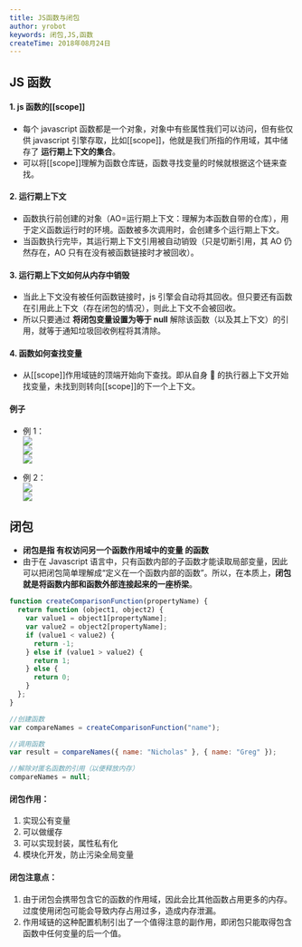 ```yaml
---
title: JS函数与闭包
author: yrobot
keywords: 闭包,JS,函数
createTime: 2018年08月24日
---
```


## JS 函数

#### 1. **js 函数的[[scope]]**

- 每个 javascript 函数都是一个对象，对象中有些属性我们可以访问，但有些仅供 javascript 引擎存取，比如[[scope]]，他就是我们所指的作用域，其中储存了 **运行期上下文的集合**。
- 可以将[[scope]]理解为函数仓库链，函数寻找变量的时候就根据这个链来查找。

#### 2. **运行期上下文**

- 函数执行前创建的对象（AO=运行期上下文：理解为本函数自带的仓库），用于定义函数运行时的环境。函数被多次调用时，会创建多个运行期上下文。
- 当函数执行完毕，其运行期上下文引用被自动销毁（只是切断引用，其 AO 仍然存在，AO 只有在没有被函数链接时才被回收）。

#### 3. **运行期上下文如何从内存中销毁**

- 当此上下文没有被任何函数链接时，js 引擎会自动将其回收。但只要还有函数在引用此上下文（存在闭包的情况），则此上下文不会被回收。
- 所以只要通过 **将闭包变量设置为等于 null** 解除该函数（以及其上下文）的引用，就等于通知垃圾回收例程将其清除。

#### 4. **函数如何查找变量**

- 从[[scope]]作用域链的顶端开始向下查找。即从自身  的执行器上下文开始找变量，未找到则转向[[scope]]的下一个上下文。

#### 例子

- 例 1：  
  ![](https://ws4.sinaimg.cn/large/006tNbRwgy1fukrtxws7nj30jf0o0n3w.jpg)  
  ![](https://ws3.sinaimg.cn/large/006tNbRwgy1fukru71y2pj30s30lhqpc.jpg)  
  ![](https://ws4.sinaimg.cn/large/006tNbRwgy1fukrucycgnj30tl0nekhv.jpg)

- 例 2：  
  ![](https://ws4.sinaimg.cn/large/006tNbRwgy1fukrw1ajtzj30ki0m2wr1.jpg)  
  ![](https://ws4.sinaimg.cn/large/006tNbRwgy1fukrw1ajtzj30ki0m2wr1.jpg)



## 闭包

- **闭包是指 有权访问另一个函数作用域中的变量 的函数**
- 由于在 Javascript 语言中，只有函数内部的子函数才能读取局部变量，因此可以把闭包简单理解成“定义在一个函数内部的函数”。所以，在本质上，**闭包就是将函数内部和函数外部连接起来的一座桥梁**。

```js
function createComparisonFunction(propertyName) {
  return function (object1, object2) {
    var value1 = object1[propertyName];
    var value2 = object2[propertyName];
    if (value1 < value2) {
      return -1;
    } else if (value1 > value2) {
      return 1;
    } else {
      return 0;
    }
  };
}

//创建函数
var compareNames = createComparisonFunction("name");

//调用函数
var result = compareNames({ name: "Nicholas" }, { name: "Greg" });

//解除对匿名函数的引用（以便释放内存）
compareNames = null;
```

#### 闭包作用：

1. 实现公有变量
2. 可以做缓存
3. 可以实现封装，属性私有化
4. 模块化开发，防止污染全局变量

#### 闭包注意点：

1. 由于闭包会携带包含它的函数的作用域，因此会比其他函数占用更多的内存。过度使用闭包可能会导致内存占用过多，造成内存泄漏。
2. 作用域链的这种配置机制引出了一个值得注意的副作用，即闭包只能取得包含函数中任何变量的后一个值。

